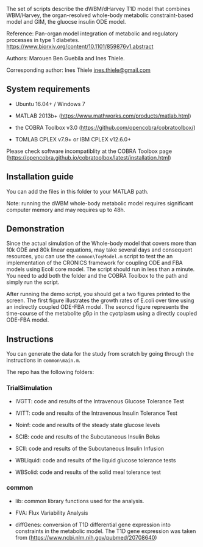 The set of scripts describe the dWBM/dHarvey T1D model that combines WBM/Harvey, the organ-resolved whole-body metabolic constraint-based model and GIM, the gluocse insulin ODE model.

Reference: Pan-organ model integration of metabolic and regulatory processes in type 1 diabetes. https://www.biorxiv.org/content/10.1101/859876v1.abstract

Authors: Marouen Ben Guebila and Ines Thiele.

Corresponding author: Ines Thiele ines.thiele@gmail.com

## System requirements

- Ubuntu 16.04+ / Windows 7

- MATLAB 2013b+ (https://www.mathworks.com/products/matlab.html)

- the COBRA Toolbox v3.0 (https://github.com/opencobra/cobratoolbox/)

- TOMLAB CPLEX v7.9+ or IBM CPLEX v12.6.0+

Please check software incompatiblity at the COBRA Toolbox page (https://opencobra.github.io/cobratoolbox/latest/installation.html)

## Installation guide

You can add the files in this folder to your MATLAB path.

Note: running the dWBM whole-body metabolic model requires significant computer memory and may requires up to 48h.

## Demonstration

Since the actual simulation of the Whole-body model that covers more than 10k ODE and 80k linear equations, may take several days and consequent resources, you can use the `common\ToyModel.m` script to test the an implementation of the CRONICS framework for coupling ODE and FBA models using Ecoli core model. The script should run in less than a minute. You need to add both the folder and the COBRA Toolbox to the path and simply run the script.

After running the demo script, you should get a two figures printed to the screen. The first figure illustrates the growth rates of E.coli over time using an indirectly coupled ODE-FBA model. The seoncd figure represents the time-course of the metabolite g6p in the cyotplasm using a directly coupled ODE-FBA model.

## Instructions

You can generate the data for the study from scratch by going through the instructions in `common\main.m`.

The repo has the following folders:

### TrialSimulation

 - IVGTT: code and results of the Intravenous Glucose Tolerance Test

 - IVITT: code and results of the Intravenous Insulin Tolerance Test

 - Noinf: code and results of the steady state glucose levels

 - SCIB: code and results of the Subcutaneous Insulin Bolus

 - SCII: code and results of the Subcutaneous Insulin Infusion

 - WBLiquid: code and results of the liquid glucose tolerance tests

 - WBSolid: code and results of the solid meal tolerance test


### common

 - lib: common library functions used for the analysis.

 - FVA: Flux Variability Analysis

 - diffGenes: conversion of T1D differential gene expression into constraints in the metabolic model. The T1D gene expression was taken from (https://www.ncbi.nlm.nih.gov/pubmed/20708640)
